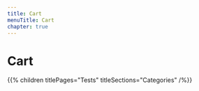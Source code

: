 ```yaml
---
title: Cart
menuTitle: Cart
chapter: true
---
```


# Cart

{{% children titlePages="Tests" titleSections="Categories" /%}}